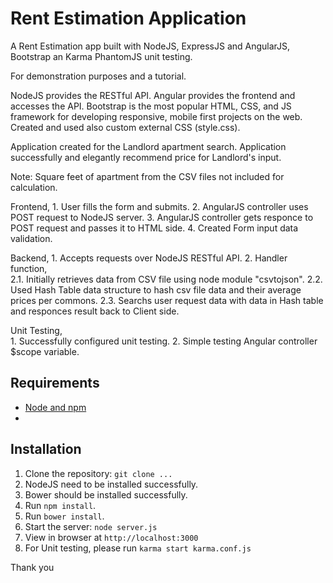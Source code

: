 # Rent Estimation Application

A Rent Estimation app built with NodeJS, ExpressJS and AngularJS, Bootstrap an Karma PhantomJS unit testing. 

For demonstration purposes and a tutorial.

NodeJS provides the RESTful API. Angular provides the frontend and accesses the API.
Bootstrap is the most popular HTML, CSS, and JS framework for developing responsive, mobile first projects on the web.
Created and used also custom external CSS (style.css). 

Application created for the Landlord apartment search.
Application successfully and elegantly recommend price for Landlord's input.

Note: Square feet of apartment from the CSV files not included for calculation.

Frontend,
	1. User fills the form and submits.
	2. AngularJS controller uses POST request to NodeJS server.
	3. AngularJS controller gets responce to POST request and passes it to HTML side.
	4. Created Form input data validation.

Backend,
	1. Accepts requests over NodeJS RESTful API.
	2. Handler function, 	
		2.1. Initially retrieves data from CSV file using node module "csvtojson".
		2.2. Used Hash Table data structure to hash csv file data and their average prices per commons.
		2.3. Searchs user request data with data in Hash table and responces result back to Client side.

Unit Testing,	
	1. Successfully configured unit testing.
	2. Simple testing Angular controller $scope variable.	


## Requirements

- [Node and npm](http://nodejs.org)
- 

## Installation

1. Clone the repository: `git clone ...`
2. NodeJS need to be installed successfully.
3. Bower should be installed successfully.
4. Run `npm install`.
5. Run `bower install`.
6. Start the server: `node server.js`
7. View in browser at `http://localhost:3000`
8. For Unit testing, please run `karma start karma.conf.js`

Thank you


